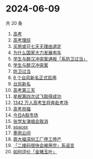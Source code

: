# 2024-06-09

共 20 条

<!-- BEGIN -->
<!-- 最后更新时间 Sun Jun 09 2024 17:08:42 GMT+0800 (China Standard Time) -->

1. [高考](https://www.zhihu.com/search?q=%E9%AB%98%E8%80%83)
1. [高考理综](https://www.zhihu.com/search?q=%E9%AB%98%E8%80%83%E7%90%86%E7%BB%BC)
1. [买房或可七天无理由退定](https://www.zhihu.com/search?q=%E4%B9%B0%E6%88%BF%E6%88%96%E5%8F%AF%E4%B8%83%E5%A4%A9%E6%97%A0%E7%90%86%E7%94%B1%E9%80%80%E5%AE%9A)
1. [为什么国家大力发展电车](https://www.zhihu.com/search?q=%E4%B8%BA%E4%BB%80%E4%B9%88%E5%9B%BD%E5%AE%B6%E5%A4%A7%E5%8A%9B%E5%8F%91%E5%B1%95%E7%94%B5%E8%BD%A6)
1. [学生与醉汉冲突案通报「系防卫过当」](https://www.zhihu.com/search?q=%E5%AD%A6%E7%94%9F%E4%B8%8E%E9%86%89%E6%B1%89%E5%86%B2%E7%AA%81%E6%A1%88%E9%80%9A%E6%8A%A5%E3%80%8C%E7%B3%BB%E9%98%B2%E5%8D%AB%E8%BF%87%E5%BD%93%E3%80%8D)
1. [学生与醉汉冲突案](https://www.zhihu.com/search?q=%E5%AD%A6%E7%94%9F%E4%B8%8E%E9%86%89%E6%B1%89%E5%86%B2%E7%AA%81%E6%A1%88)
1. [防卫过当](https://www.zhihu.com/search?q=%E9%98%B2%E5%8D%AB%E8%BF%87%E5%BD%93)
1. [9 个台风新名正式启用](https://www.zhihu.com/search?q=9%20%E4%B8%AA%E5%8F%B0%E9%A3%8E%E6%96%B0%E5%90%8D%E6%AD%A3%E5%BC%8F%E5%90%AF%E7%94%A8)
1. [台风新名](https://www.zhihu.com/search?q=%E5%8F%B0%E9%A3%8E%E6%96%B0%E5%90%8D)
1. [高考第三天](https://www.zhihu.com/search?q=%E9%AB%98%E8%80%83%E7%AC%AC%E4%B8%89%E5%A4%A9)
1. [星舰第四次试飞取得成功](https://www.zhihu.com/search?q=%E6%98%9F%E8%88%B0%E7%AC%AC%E5%9B%9B%E6%AC%A1%E8%AF%95%E9%A3%9E%E5%8F%96%E5%BE%97%E6%88%90%E5%8A%9F)
1. [1342 万人高考生将奔赴考场](https://www.zhihu.com/search?q=1342%20%E4%B8%87%E4%BA%BA%E9%AB%98%E8%80%83%E7%94%9F%E5%B0%86%E5%A5%94%E8%B5%B4%E8%80%83%E5%9C%BA)
1. [高考祝福](https://www.zhihu.com/search?q=%E9%AB%98%E8%80%83%E7%A5%9D%E7%A6%8F)
1. [今日A股市场](https://www.zhihu.com/search?q=%E4%BB%8A%E6%97%A5A%E8%82%A1%E5%B8%82%E5%9C%BA)
1. [张学友演唱会取消](https://www.zhihu.com/search?q=%E5%BC%A0%E5%AD%A6%E5%8F%8B%E6%BC%94%E5%94%B1%E4%BC%9A%E5%8F%96%E6%B6%88)
1. [spacex](https://www.zhihu.com/search?q=spacex)
1. [墨雨云间](https://www.zhihu.com/search?q=%E5%A2%A8%E9%9B%A8%E4%BA%91%E9%97%B4)
1. [周大福深圳工厂停工停产](https://www.zhihu.com/search?q=%E5%91%A8%E5%A4%A7%E7%A6%8F%E6%B7%B1%E5%9C%B3%E5%B7%A5%E5%8E%82%E5%81%9C%E5%B7%A5%E5%81%9C%E4%BA%A7)
1. [「二维码很快会被用完」系谣言](https://www.zhihu.com/search?q=%E3%80%8C%E4%BA%8C%E7%BB%B4%E7%A0%81%E5%BE%88%E5%BF%AB%E4%BC%9A%E8%A2%AB%E7%94%A8%E5%AE%8C%E3%80%8D%E7%B3%BB%E8%B0%A3%E8%A8%80)
1. [如何评价「金猪玉叶」](https://www.zhihu.com/search?q=%E5%A6%82%E4%BD%95%E8%AF%84%E4%BB%B7%E3%80%8C%E9%87%91%E7%8C%AA%E7%8E%89%E5%8F%B6%E3%80%8D)

<!-- END -->
